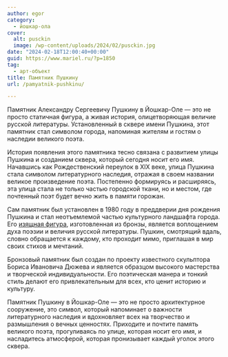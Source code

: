 ```yaml
---
author: egor
category:
  - йошкар-ола
cover:
  alt: pusckin
  image: /wp-content/uploads/2024/02/pusckin.jpg
date: "2024-02-18T12:00:40+00:00"
guid: https://www.mariel.ru/?p=1850
tag:
  - арт-объект
title: Памятник Пушкину
url: /pamyatnik-pushkinu/

---
```

Памятник Александру Сергеевичу Пушкину в Йошкар-Оле — это не просто статичная фигура, а живая история, олицетворяющая величие русской литературы. Установленный в сквере имени Пушкина, этот памятник стал символом города, напоминая жителям и гостям о наследии великого поэта.

История появления этого памятника тесно связана с развитием улицы Пушкина и созданием сквера, который сегодня носит его имя. Начавшись как Рождественский переулок в XIX веке, улица Пушкина стала символом литературного наследия, отражая в своем названии великое произведение поэта. Постепенно формируясь и расширяясь, эта улица стала не только частью городской ткани, но и местом, где почтенный поэт будет вечно жить в памяти горожан.

Сам памятник был установлен в 1980 году в преддверии дня рождения Пушкина и стал неотъемлемой частью культурного ландшафта города. Его [изящная фигура](/buddijskaya-stupa-prosvetleniya/), изготовленная из бронзы, является воплощением духа поэзии и величия русской литературы. Пушкин, смотрящий вдаль, словно обращается к каждому, кто проходит мимо, приглашая в мир своих стихов и мечтаний.

Бронзовый памятник был создан по проекту известного скульптора Бориса Ивановича Дюжева и является образцом высокого мастерства и творческой индивидуальности. Его поэтическая манера и тонкий стиль делают его привлекательным для всех, кто ценит историю и культуру.

Памятник Пушкину в Йошкар-Оле — это не просто архитектурное сооружение, это символ, который напоминает о важности литературного наследия и вдохновляет всех на творчество и размышления о вечных ценностях. Приходите и почтите память великого поэта, прогуливаясь по улице, которая носит его имя, и насладитесь атмосферой, которая пронизывает каждый уголок этого сквера.
